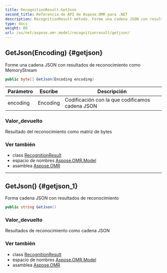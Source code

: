 ```yaml
---
title: RecognitionResult.GetJson
second_title: Referencia de API de Aspose.OMR para .NET
description: RecognitionResult método. Forme una cadena JSON con resultados de reconocimiento como MemoryStream
type: docs
weight: 80
url: /es/net/aspose.omr.model/recognitionresult/getjson/
---
```

## GetJson(Encoding) {#getjson}

Forme una cadena JSON con resultados de reconocimiento como MemoryStream

```csharp
public byte[] GetJson(Encoding encoding)
```

| Parámetro | Escribe | Descripción |
| --- | --- | --- |
| encoding | Encoding | Codificación con la que codificamos cadena JSON |

### Valor_devuelto

Resultado del reconocimiento como matriz de bytes

### Ver también

* class [RecognitionResult](../)
* espacio de nombres [Aspose.OMR.Model](../../recognitionresult/)
* asamblea [Aspose.OMR](../../../)

---

## GetJson() {#getjson_1}

Forma cadena JSON con resultados de reconocimiento

```csharp
public string GetJson()
```

### Valor_devuelto

Resultados de reconocimiento como cadena JSON

### Ver también

* class [RecognitionResult](../)
* espacio de nombres [Aspose.OMR.Model](../../recognitionresult/)
* asamblea [Aspose.OMR](../../../)


